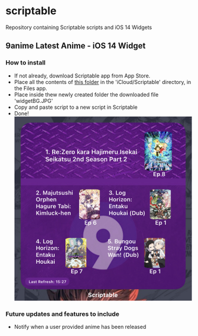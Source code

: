 # scriptable
Repository containing Scriptable scripts and iOS 14 Widgets

## 9anime Latest Anime - iOS 14 Widget
### How to install
- If not already, download Scriptable app from App Store.
- Place all the contents of [this folder](https://github.com/SkinnyDevi/scriptable/tree/main/9anime%20Latest%20Animes%20-%20Widget "9anime Widget") in the 'iCloud/Scriptable' directory, in the Files app.
- Place inside thew newly created folder the downloaded file 'widgetBG.JPG'
- Copy and paste script to a new script in Scriptable
- Done!
![alt 9animeWidget on Homescreen](https://github.com/SkinnyDevi/scriptable/blob/main/images/9animeWidget.jpg)

### Future updates and features to include
- Notify when a user provided anime has been released
